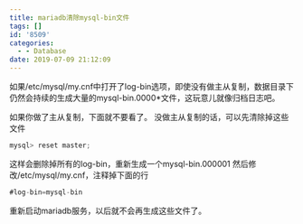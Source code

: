 ```yaml
---
title: mariadb清除mysql-bin文件
tags: []
id: '8509'
categories:
  - - Database
date: 2019-07-09 21:12:09
---
```



<!-- more -->
如果/etc/mysql/my.cnf中打开了log-bin选项，即使没有做主从复制，数据目录下仍然会持续的生成大量的mysql-bin.0000*文件，这玩意儿就像归档日志吧。

如果你做了主从复制，下面就不要看了。
没做主从复制的话，可以先清除掉这些文件
```js
mysql> reset master;
```
这样会删除掉所有的log-bin，重新生成一个mysql-bin.000001
然后修改/etc/mysql/my.cnf，注释掉下面的行
```js
#log-bin=mysql-bin
```
重新启动mariadb服务，以后就不会再生成这些文件了。